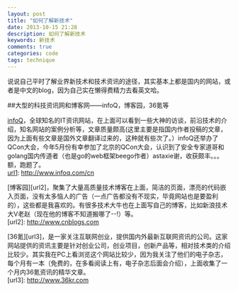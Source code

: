 ```yaml
---
layout: post
title: "如何了解新技术"
date: 2013-10-15 21:28
description: 如何了解新技术
keywords: 新技术
comments: true
categories: code
tags: technique
---
```

  
说说自己平时了解业界新技术和技术资讯的途径，其实基本上都是国内的网站，或者是中文的blog，因为自己实在懒得费精力去看英文哈。  
<!--more -->
  
##大型的科技资讯网和博客网——infoQ，博客园，36氪等  
  
[infoQ][url1]，全球知名的IT资讯网站，在上面可以看到一些大神的访谈，前沿技术的介绍，知名网站的案例分析等，文章质量颇高(这里主要是指国内作者投稿的文章，因为上面有些文章是国外文章翻译过来的，这种就有些次了。）infoQ还举办了QCon大会，今年5月份有幸参加了北京的QCon大会，认识到了安全专家道哥和golang国内传道者（也是go的web框架beego作者）astaxie谢，收获颇丰。。。额，跑题了。  
[url1]: http://www.infoq.com/cn   
  
[博客园][url2]，聚集了大量高质量技术博客在上面，简洁的页面，漂亮的代码嵌入页面，没有太多恼人的广告（一点广告都没有不现实，毕竟网站也是要盈利的），这些都是我喜欢的。有很多技术大牛也在上面写自己的博客，比如新浪技术大V老赵（现在他的博客不知道搬哪了--!）等。  
[url2]: http://www.cnblogs.com  
  
[36氪][url3]，是一家关注互联网创业，提供国内外最新互联网资讯的公司。这家网站提供的资讯主要是针对创业公司，创业项目，创新产品等，相对技术类的介绍比较少。其实我在PC上看浏览这个网站比较少，因为我关注了他们的电子杂志，每个月有一本（免费的，在多看阅读上有，电子杂志后面会介绍），上面收集了一个月内36氪资讯的精华文章。  
[url3]: http://www.36kr.com  
  


[url1]: http://www.zhihu.com/question/19557033

